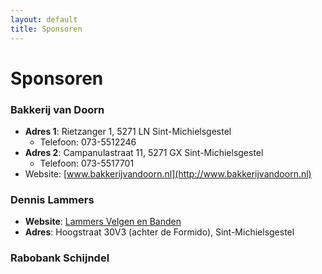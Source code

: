 ```yaml
---
layout: default
title: Sponsoren
---
```


# Sponsoren

### Bakkerij van Doorn
- **Adres 1**: Rietzanger 1, 5271 LN Sint-Michielsgestel
  - Telefoon: 073-5512246
- **Adres 2**: Campanulastraat 11, 5271 GX Sint-Michielsgestel
  - Telefoon: 073-5517701
- Website: [www.bakkerijvandoorn.nl](http://www.bakkerijvandoorn.nl)

### Dennis Lammers
- **Website**: [Lammers Velgen en Banden](http://www.lammersvelgen.nl/)
- **Adres**: Hoogstraat 30V3 (achter de Formido), Sint-Michielsgestel

### Rabobank Schijndel
